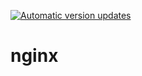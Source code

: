 [![Automatic version updates](https://github.com/ZOSOpenTools/nginxport/actions/workflows/bump.yml/badge.svg)](https://github.com/ZOSOpenTools/nginxport/actions/workflows/bump.yml)

# nginx
